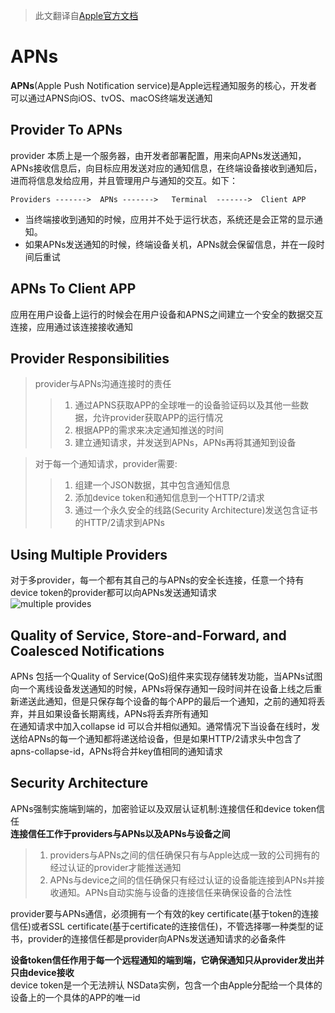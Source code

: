 > 此文翻译自[Apple官方文档](https://developer.apple.com/library/archive/documentation/NetworkingInternet/Conceptual/RemoteNotificationsPG/APNSOverview.html#//apple_ref/doc/uid/TP40008194-CH8-SW1)

# APNs
**APNs**(Apple Push Notification service)是Apple远程通知服务的核心，开发者可以通过APNS向iOS、tvOS、macOS终端发送通知

## Provider To APNs
provider 本质上是一个服务器，由开发者部署配置，用来向APNs发送通知，APNs接收信息后，向目标应用发送对应的通知信息，在终端设备接收到通知后，进而将信息发给应用，并且管理用户与通知的交互。如下：

	Providers ------->  APNs ------->   Terminal  ------->  Client APP
- 当终端接收到通知的时候，应用并不处于运行状态，系统还是会正常的显示通知。
- 如果APNs发送通知的时候，终端设备关机，APNs就会保留信息，并在一段时间后重试

## APNs To Client APP
应用在用户设备上运行的时候会在用户设备和APNS之间建立一个安全的数据交互连接，应用通过该连接接收通知

## Provider Responsibilities
> provider与APNs沟通连接时的责任
>> 1. 通过APNS获取APP的全球唯一的设备验证码以及其他一些数据，允许provider获取APP的运行情况
>> 2. 根据APP的需求来决定通知推送的时间
>> 3. 建立通知请求，并发送到APNs，APNs再将其通知到设备

> 对于每一个通知请求，provider需要:
>> 1. 组建一个JSON数据，其中包含通知信息
>> 2. 添加device token和通知信息到一个HTTP/2请求
>> 3. 通过一个永久安全的线路(Security Architecture)发送包含证书的HTTP/2请求到APNs

## Using Multiple Providers 
对于多provider，每一个都有其自己的与APNs的安全长连接，任意一个持有device token的provider都可以向APNs发送通知请求  
![multiple provides](https://developer.apple.com/library/archive/documentation/NetworkingInternet/Conceptual/RemoteNotificationsPG/Art/remote_notif_multiple_2x.png)

## Quality of Service, Store-and-Forward, and Coalesced Notifications 
APNs 包括一个Quality of Service(QoS)组件来实现存储转发功能，当APNs试图向一个离线设备发送通知的时候，APNs将保存通知一段时间并在设备上线之后重新递送此通知，但是只保存每个设备的每个APP的最后一个通知，之前的通知将丢弃，并且如果设备长期离线，APNs将丢弃所有通知   
在通知请求中加入collapse id 可以合并相似通知。通常情况下当设备在线时，发送给APNs的每一个通知都将递送给设备，但是如果HTTP/2请求头中包含了apns-collapse-id，APNs将合并key值相同的通知请求

## Security Architecture
APNs强制实施端到端的，加密验证以及双层认证机制:连接信任和device token信任  
**连接信任工作于providers与APNs以及APNs与设备之间**   
> 1. providers与APNs之间的信任确保只有与Apple达成一致的公司拥有的经过认证的provider才能推送通知
> 2. APNs与device之间的信任确保只有经过认证的设备能连接到APNs并接收通知。APNs自动实施与设备的连接信任来确保设备的合法性    

provider要与APNs通信，必须拥有一个有效的key certificate(基于token的连接信任)或者SSL certificate(基于certificate的连接信任)，不管选择哪一种类型的证书，provider的连接信任都是provider向APNs发送通知请求的必备条件

**设备token信任作用于每一个远程通知的端到端，它确保通知只从provider发出并只由device接收**  
device token是一个无法辨认 NSData实例，包含一个由Apple分配给一个具体的设备上的一个具体的APP的唯一id
